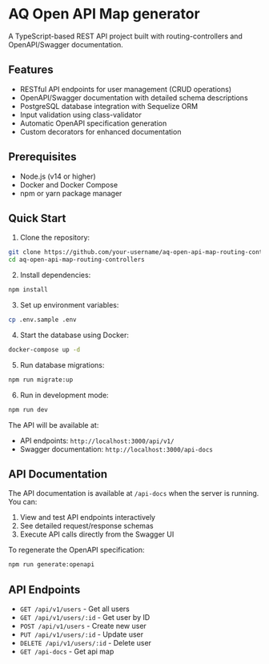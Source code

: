 # AQ Open API Map generator

A TypeScript-based REST API project built with routing-controllers and OpenAPI/Swagger documentation.

## Features

- RESTful API endpoints for user management (CRUD operations)
- OpenAPI/Swagger documentation with detailed schema descriptions
- PostgreSQL database integration with Sequelize ORM
- Input validation using class-validator
- Automatic OpenAPI specification generation
- Custom decorators for enhanced documentation

## Prerequisites

- Node.js (v14 or higher)
- Docker and Docker Compose
- npm or yarn package manager

## Quick Start

1. Clone the repository:
```bash
git clone https://github.com/your-username/aq-open-api-map-routing-controllers.git
cd aq-open-api-map-routing-controllers
```

2. Install dependencies:
```bash
npm install
```

3. Set up environment variables:
```bash
cp .env.sample .env
```

4. Start the database using Docker:
```bash
docker-compose up -d
```

5. Run database migrations:
```bash
npm run migrate:up
```

6. Run in development mode:
```bash
npm run dev
```

The API will be available at:
- API endpoints: `http://localhost:3000/api/v1/`
- Swagger documentation: `http://localhost:3000/api-docs`


## API Documentation

The API documentation is available at `/api-docs` when the server is running. You can:

1. View and test API endpoints interactively
2. See detailed request/response schemas
3. Execute API calls directly from the Swagger UI

To regenerate the OpenAPI specification:
```bash
npm run generate:openapi
```

## API Endpoints

- `GET /api/v1/users` - Get all users
- `GET /api/v1/users/:id` - Get user by ID
- `POST /api/v1/users` - Create new user
- `PUT /api/v1/users/:id` - Update user
- `DELETE /api/v1/users/:id` - Delete user
- `GET /api-docs` - Get api map

